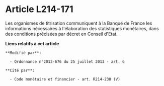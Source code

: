 # Article L214-171

Les organismes de titrisation communiquent à la Banque de France les informations nécessaires à l'élaboration des
statistiques monétaires, dans des conditions précisées par décret en Conseil d'Etat.

**Liens relatifs à cet article**

	**Modifié par**:

	  - Ordonnance n°2013-676 du 25 juillet 2013 - art. 6

	**Cité par**:

	  - Code monétaire et financier - art. R214-230 (V)

